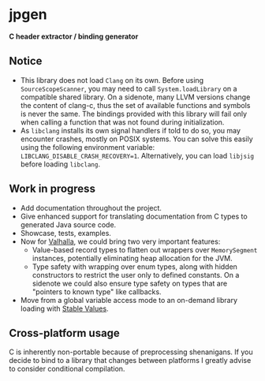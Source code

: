 # jpgen
**C header extractor / binding generator**

## Notice

* This library does not load `Clang` on its own. Before using `SourceScopeScanner`, you may need to call `System.loadLibrary` on a compatible shared library.
On a sidenote, many LLVM versions change the content of clang-c, thus the set of available functions and symbols is never the same. The bindings provided
with this library will fail only when calling a function that was not found during initialization.
* As `libclang` installs its own signal handlers if told to do so, you may encounter crashes, mostly on POSIX systems. You can solve this easily using the following environment variable:
`LIBCLANG_DISABLE_CRASH_RECOVERY=1`.
Alternatively, you can load `libjsig` before loading `libclang`.

## Work in progress

* Add documentation throughout the project.
* Give enhanced support for translating documentation from C types to generated Java source code.
* Showcase, tests, examples.
* Now for [Valhalla](https://openjdk.org/projects/valhalla/), we could bring two very important features:
    * Value-based record types to flatten out wrappers over `MemorySegment` instances, potentially eliminating heap allocation for the JVM.
    * Type safety with wrapping over enum types, along with hidden constructors to restrict the user only to defined constants. On a sidenote we could also ensure type safety on types that are "pointers to known type" like callbacks.
* Move from a global variable access mode to an on-demand library loading with [Stable Values](https://openjdk.org/jeps/502).

## Cross-platform usage

C is inherently non-portable because of preprocessing shenanigans. If you decide to bind to a library that changes between platforms I greatly advise to
consider conditional compilation.
